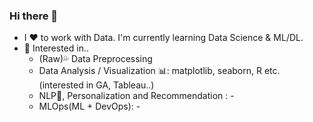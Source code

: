 ### Hi there 👋
- I ❤ to work with Data. I'm currently learning Data Science & ML/DL. <!--I want to work as a data scientist.-->
- 🤩 Interested in..
    - (Raw)💦 Data Preprocessing
    - Data Analysis / Visualization 📊: matplotlib, seaborn, R etc. (interested in GA, Tableau..)
    - NLP💬, Personalization and Recommendation : -
    - MLOps(ML + DevOps): -
    
<!--
**joniekwon/joniekwon** is a ✨ _special_ ✨ repository because its `README.md` (this file) appears on your GitHub profile.

Here are some ideas to get you started:

- 🔭 I’m currently working on ...
- 🌱 I’m currently learning ...
- 👯 I’m looking to collaborate on ...
- 🤔 I’m looking for help with ...
- 💬 Ask me about ...
- 📫 How to reach me: ...
- 😄 Pronouns: ...
- ⚡ Fun fact: ...
-->

